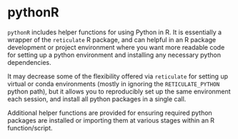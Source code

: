 
<!-- README.md is generated from README.Rmd. Please edit that file -->

# pythonR

`pythonR` includes helper functions for using Python in R. It is
essentially a wrapper of the `reticulate` R package, and can helpful in
an R package development or project environment where you want more
readable code for setting up a python environment and installing any
necessary python dependencies.

It may decrease some of the flexibility offered via `reticulate` for
setting up virtual or conda environments (mostly in ignoring the
`RETICULATE_PYTHON` python path), but it allows you to reproducibly set
up the same environment each session, and install all python packages in
a single call.

Additional helper functions are provided for ensuring required python
packages are installed or importing them at various stages within an R
function/script.
